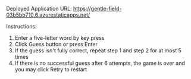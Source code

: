 Deployed Application URL:
https://gentle-field-03b5bb710.6.azurestaticapps.net/

Instructions:
1. Enter a five-letter word by key press
2. Click Guess button or press Enter
3. If the guess isn't fully correct, repeat step 1 and step 2 for at most 5 times
4. If there is no successful guess after 6 attempts, the game is over and you may click Retry to restart
